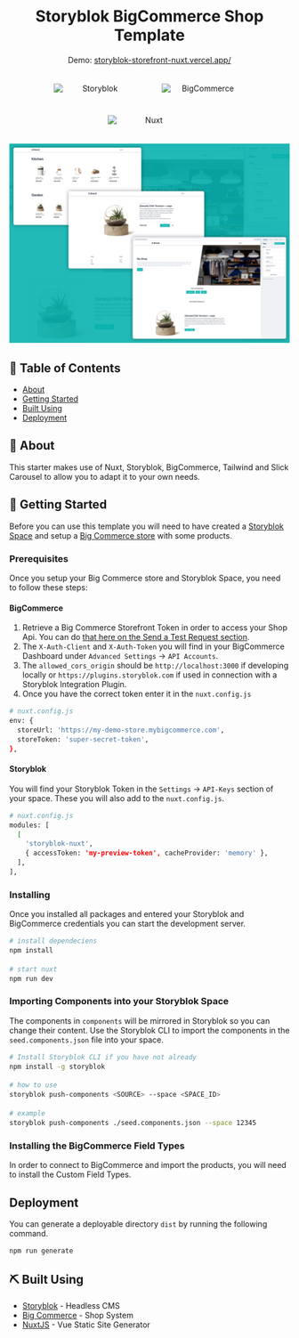 <h1 align="center">Storyblok BigCommerce Shop Template</h1>

<p align="center">
Demo: <a href="https://storyblok-storefront-nuxt.vercel.app/">storyblok-storefront-nuxt.vercel.app/</a>
</p>

<p align="center">
  <a href="https://www.storyblok.com/" rel="noopener">
 <img width=150px src="https://a.storyblok.com/f/51376/3856x824/fea44d52a9/colored-full.png" alt="Storyblok" style="display:inline-block;margin:20px;"></a>
  <a href="https://www.bigcommerce.com/" rel="noopener">
 <img width=150px src="https://wwwcdn.bigcommerce.com/www1.bigcommerce.com/assets/logos/bc-logo-dark.svg" alt="BigCommerce" style="display:inline-block;margin:20px;"></a>
  <a href="https://nuxtjs.org/" rel="noopener">
  <img width=150px src="https://d33wubrfki0l68.cloudfront.net/5b560be9d4ab4c2aeeff41ee39ee36523dd273ba/29ae6/logos/nuxtjs-typo.svg" alt="Nuxt" style="display:inline-block;margin:20px;"></a>
</p>

<p align="center">
<img width=800px src="./screenshot.png" alt="Storyblok">
</p>


## 📝 Table of Contents

- [About](#about)
- [Getting Started](#getting_started)
- [Built Using](#built_using)
- [Deployment](#deployment)



## 🧐 About <a name = "about"></a>

This starter makes use of Nuxt, Storyblok, BigCommerce, Tailwind and Slick Carousel to allow you to adapt it to your own needs.



## 🏁 Getting Started <a name = "getting_started"></a>

Before you can use this template you will need to have created a [Storyblok Space](https://app.storyblok.com/#!/me/spaces) and setup a [Big Commerce store](https://login.bigcommerce.com/login) with some products. 

### Prerequisites

Once you setup your Big Commerce store and Storyblok Space, you need to follow these steps:

#### BigCommerce
1. Retrieve a Big Commerce Storefront Token in order to access your Shop Api. You can do [that here on the Send a Test Request section](https://developer.bigcommerce.com/api-reference/storefront/graphql-api-tokens/api-token/createtoken). 
2. The `X-Auth-Client` and `X-Auth-Token` you will find in your BigCommerce Dashboard under `Advanced Settings` -> `API Accounts`. 
3. The `allowed_cors_origin` should be `http://localhost:3000` if developing locally or `https://plugins.storyblok.com` if used in connection with a Storyblok Integration Plugin. 
4. Once you have the correct token enter it in the `nuxt.config.js`

```bash
# nuxt.config.js
env: {
  storeUrl: 'https://my-demo-store.mybigcommerce.com',
  storeToken: 'super-secret-token',
},
```

#### Storyblok

You will find your Storyblok Token in the `Settings` -> `API-Keys` section of your space. These you will also add to the `nuxt.config.js`.

```bash
# nuxt.config.js
modules: [
  [
    'storyblok-nuxt',
    { accessToken: 'my-preview-token', cacheProvider: 'memory' },
  ],
],
```

### Installing

Once you installed all packages and entered your Storyblok and BigCommerce credentials you can start the development server.

```bash
# install dependeciens
npm install

# start nuxt
npm run dev
```

### Importing Components into your Storyblok Space

The components in `components` will be mirrored in Storyblok so you can change their content. Use the Storyblok CLI to import the components in the `seed.components.json` file into your space.

```bash
# Install Storyblok CLI if you have not already
npm install -g storyblok

# how to use
storyblok push-components <SOURCE> --space <SPACE_ID>

# example
storyblok push-components ./seed.components.json --space 12345
```

### Installing the BigCommerce Field Types


In order to connect to BigCommerce and import the products, you will need to install the Custom Field Types. 


## Deployment <a name = "deployment"></a>

You can generate a deployable directory `dist` by running the following command.

```bash
npm run generate
```


## ⛏️ Built Using <a name = "built_using"></a>

- [Storyblok](https://www.storyblok.com) - Headless CMS
- [Big Commerce](https://www.bigcommerce.com) - Shop System
- [NuxtJS](https://nuxtjs.org) - Vue Static Site Generator
